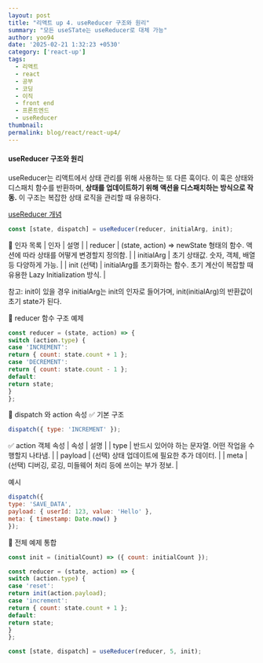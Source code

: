 ```yaml
---
layout: post
title: "리액트 up 4. useReducer 구조와 원리"
summary: "모든 useSTate는 useReducer로 대체 가능"
author: yoo94
date: '2025-02-21 1:32:23 +0530'
category: ['react-up']
tags:
  - 리액트
  - react
  - 공부
  - 코딩
  - 이직
  - front end
  - 프론트엔드
  - useReducer
thumbnail: 
permalink: blog/react/react-up4/
---
```


#### useReducer 구조와 원리

useReducer는 리액트에서 상태 관리를 위해 사용하는 또 다른 훅이다.
이 훅은 상태와 디스패치 함수를 반환하며, **상태를 업데이트하기 위해 액션을 디스패치하는 방식으로 작동.**
이 구조는 복잡한 상태 로직을 관리할 때 유용하다.

[useReducer 개념](/blog/react-hook-useReducer/)


```js
const [state, dispatch] = useReducer(reducer, initialArg, init);
```

📌 인자 목록
| 인자 | 설명 |
| reducer | (state, action) => newState 형태의 함수. 액션에 따라 상태를 어떻게 변경할지 정의함. |
| initialArg | 초기 상태값. 숫자, 객체, 배열 등 다양하게 가능. |
| init (선택) | initialArg를 초기화하는 함수. 초기 계산이 복잡할 때 유용한 Lazy Initialization 방식. |

참고: init이 있을 경우 initialArg는 init의 인자로 들어가며, init(initialArg)의 반환값이 초기 state가 된다.


🔄 reducer 함수 구조 예제
```js
const reducer = (state, action) => {
switch (action.type) {
case 'INCREMENT':
return { count: state.count + 1 };
case 'DECREMENT':
return { count: state.count - 1 };
default:
return state;
}
};
```



🚀 dispatch 와 action 속성
✅ 기본 구조
```js
dispatch({ type: 'INCREMENT' });
```

✅ action 객체 속성
| 속성 | 설명 |
| type | 반드시 있어야 하는 문자열. 어떤 작업을 수행할지 나타냄. |
| payload | (선택) 상태 업데이트에 필요한 추가 데이터. |
| meta | (선택) 디버깅, 로깅, 미들웨어 처리 등에 쓰이는 부가 정보. |


예시
```js
dispatch({
type: 'SAVE_DATA',
payload: { userId: 123, value: 'Hello' },
meta: { timestamp: Date.now() }
});
```

🧪 전체 예제 통합
```js
const init = (initialCount) => ({ count: initialCount });

const reducer = (state, action) => {
switch (action.type) {
case 'reset':
return init(action.payload);
case 'increment':
return { count: state.count + 1 };
default:
return state;
}
};

const [state, dispatch] = useReducer(reducer, 5, init);

```

